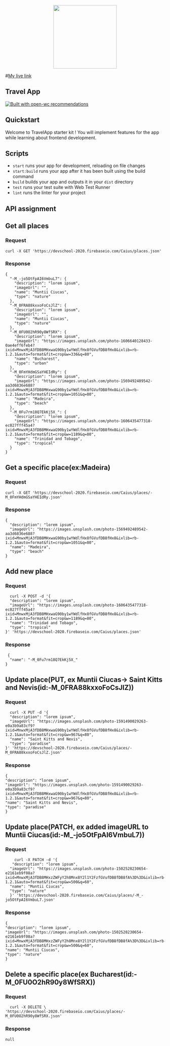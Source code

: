 <p align="center">
  <img width="200" src="https://open-wc.org/hero.png"></img>
</p>

#[My live link](https://clever-einstein-4de949.netlify.app/)

## Travel App

[![Built with open-wc recommendations](https://img.shields.io/badge/built%20with-open--wc-blue.svg)](https://github.com/open-wc)

## Quickstart

Welcome to TravelApp starter kit ! You will implement features for the app while learning about frontend development. 

## Scripts

- `start` runs your app for development, reloading on file changes
- `start:build` runs your app after it has been built using the build command
- `build` builds your app and outputs it in your `dist` directory
- `test` runs your test suite with Web Test Runner
- `lint` runs the linter for your project


## API assignment

## Get all places

### Request

  ```
  curl -X GET 'https://devschool-2020.firebaseio.com/Caius/places.json'
  ```

### Response
```
{
  "-M_-jo5OtFpAI6VmbuL7": {
    "description": "lorem ipsum",
    "imageUrl": "",
    "name": "Muntii Ciucas",
    "type": "nature"
  },
  "-M_0FRA88kxxoFoCsJlZ": {
    "description": "lorem ipsum",
    "imageUrl": "",
    "name": "Muntii Ciucas",
    "type": "nature"
  },
  "-M_0FU0O2hR90y8WfSRX": {
    "description": "lorem ipsum",
    "imageUrl": "https://images.unsplash.com/photo-1606640128433-0ae4eff6feb4?ixid=MnwxMjA3fDB8MHxwaG90by1wYWdlfHx8fGVufDB8fHx8&ixlib=rb-1.2.1&auto=format&fit=crop&w=336&q=80",
    "name": "Bucharest",
    "type": "urban"
  },
  "-M_0FmYHdmGSaYHEIdRy": {
    "description": "lorem ipsum",
    "imageUrl": "https://images.unsplash.com/photo-1569492489542-aa3d6836e688?ixid=MnwxMjA3fDB8MHxwaG90by1wYWdlfHx8fGVufDB8fHx8&ixlib=rb-1.2.1&auto=format&fit=crop&w=1051&q=80",
    "name": "Madeira",
    "type": "beach"
  },
  "-M_0Fu7rm18Q7EkKj5X_": {
    "description": "lorem ipsum",
    "imageUrl": "https://images.unsplash.com/photo-1606435477318-ec027fff45a4?ixid=MnwxMjA3fDB8MHxwaG90by1wYWdlfHx8fGVufDB8fHx8&ixlib=rb-1.2.1&auto=format&fit=crop&w=1189&q=80",
    "name": "Trinidad and Tobago",
    "type": "tropical"
  }
}
```
## Get a  specific place(ex:Madeira)

### Request

  ```
  curl -X GET 'https://devschool-2020.firebaseio.com/Caius/places/-M_0FmYHdmGSaYHEIdRy.json'
  ```

### Response

```
{
  "description": "lorem ipsum",
  "imageUrl": "https://images.unsplash.com/photo-1569492489542-aa3d6836e688?ixid=MnwxMjA3fDB8MHxwaG90by1wYWdlfHx8fGVufDB8fHx8&ixlib=rb-1.2.1&auto=format&fit=crop&w=1051&q=80",
  "name": "Madeira",
  "type": "beach"
}

```
## Add new place

### Request

  ``` 
    curl -X POST -d '{
    "description": "lorem ipsum",
    "imageUrl": "https://images.unsplash.com/photo-1606435477318-ec027fff45a4?ixid=MnwxMjA3fDB8MHxwaG90by1wYWdlfHx8fGVufDB8fHx8&ixlib=rb-1.2.1&auto=format&fit=crop&w=1189&q=80",
    "name": "Trinidad and Tobago",
    "type": "tropical"
  }' 'https://devschool-2020.firebaseio.com/Caius/places.json'
  ```

### Response

```
 {
  "name": "-M_0Fu7rm18Q7EkKj5X_"
}
```
## Update place(PUT, ex Muntii Ciucas-> Saint Kitts and Nevis(id:-M_0FRA88kxxoFoCsJlZ))

### Request

  ``` 
    curl -X PUT -d '{
    "description": "lorem ipsum",
    "imageUrl": "https://images.unsplash.com/photo-1591490029263-e0a3b9a83cf9?ixid=MnwxMjA3fDB8MHxwaG90by1wYWdlfHx8fGVufDB8fHx8&ixlib=rb-1.2.1&auto=format&fit=crop&w=967&q=80",
    "name": "Saint Kitts and Nevis",
    "type": "paradise"
  }' 'https://devschool-2020.firebaseio.com/Caius/places/-M_0FRA88kxxoFoCsJlZ.json'
  ```

### Response

  ```
  {
  "description": "lorem ipsum",
  "imageUrl": "https://images.unsplash.com/photo-1591490029263-e0a3b9a83cf9?ixid=MnwxMjA3fDB8MHxwaG90by1wYWdlfHx8fGVufDB8fHx8&ixlib=rb-1.2.1&auto=format&fit=crop&w=967&q=80",
  "name": "Saint Kitts and Nevis",
  "type": "paradise"
 }
  ```

## Update place(PATCH, ex added imageURL to Muntii Ciucas(id:-M_-jo5OtFpAI6VmbuL7))

### Request

  ``` 
      curl -X PATCH -d '{
     "description": "lorem ipsum",
    "imageUrl": "https://images.unsplash.com/photo-1502528230654-e2161eb9f08a?ixid=MnwxMjA3fDB8MHxzZWFyY2h8Mnx8Y2l1Y2FzfGVufDB8fDB8fA%3D%3D&ixlib=rb-1.2.1&auto=format&fit=crop&w=500&q=60",
    "name": "Muntii Ciucas",
    "type": "nature"
    }' 'https://devschool-2020.firebaseio.com/Caius/places/-M_-jo5OtFpAI6VmbuL7.json'
  ```

### Response

  ```
  {
 "description": "lorem ipsum",
  "imageUrl": "https://images.unsplash.com/photo-1502528230654-e2161eb9f08a?ixid=MnwxMjA3fDB8MHxzZWFyY2h8Mnx8Y2l1Y2FzfGVufDB8fDB8fA%3D%3D&ixlib=rb-1.2.1&auto=format&fit=crop&w=500&q=60",
  "name": "Muntii Ciucas",
  "type": "nature"
}
  ```

## Delete a specific place(ex Bucharest(id:-M_0FU0O2hR90y8WfSRX))

### Request

  ``` 
    curl -X DELETE \
  'https://devschool-2020.firebaseio.com/Caius/places/-M_0FU0O2hR90y8WfSRX.json'
  ```

### Response

  ```
  null
  ```

